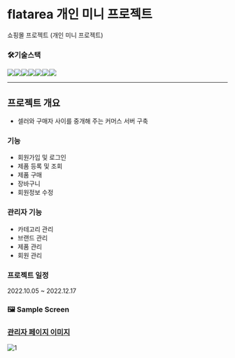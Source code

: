 # flatarea 개인 미니 프로젝트
쇼핑몰 프로젝트 (개인 미니 프로젝트)

### 🛠기술스택
<img src="https://img.shields.io/badge/JAVA-007396?style=for-the-badge&logo=java&logoColor=white" width:240px><img src="https://img.shields.io/badge/springboot-6DB33F?style=for-the-badge&logo=springboot&logoColor=white"><img src="https://img.shields.io/badge/html5-E34F26?style=for-the-badge&logo=html5&logoColor=white"><img src="https://img.shields.io/badge/thymeleaf-005F0F?style=for-the-badge&logo=thymeleaf&logoColor=white"><img src="https://img.shields.io/badge/css3-1572B6?style=for-the-badge&logo=css3&logoColor=white"><img src="https://img.shields.io/badge/oracle-F80000?style=for-the-badge&logo=oracle&logoColor=white"><img src="https://img.shields.io/badge/jquery-0769AD?style=for-the-badge&logo=jquery&logoColor=white">

---

## 프로젝트 개요
- 셀러와 구매자 사이를 중개해 주는 커머스 서버 구축


### 기능
- 회원가입 및 로그인
- 제품 등록 및 조회
- 제품 구매
- 장바구니
- 회원정보 수정

### 관리자 기능
- 카테고리 관리
- 브랜드 관리
- 제품 관리
- 회원 관리


### 프로젝트 일정

2022.10.05 ~ 2022.12.17


### **🖼️ Sample Screen**

### [관리자 페이지 이미지](https://github.com/dltldud2kr/flatarea/wiki)
![1](https://github.com/dltldud2kr/flatarea/assets/105353307/43437da0-39d0-44e0-830b-e57e2c869a1f)


